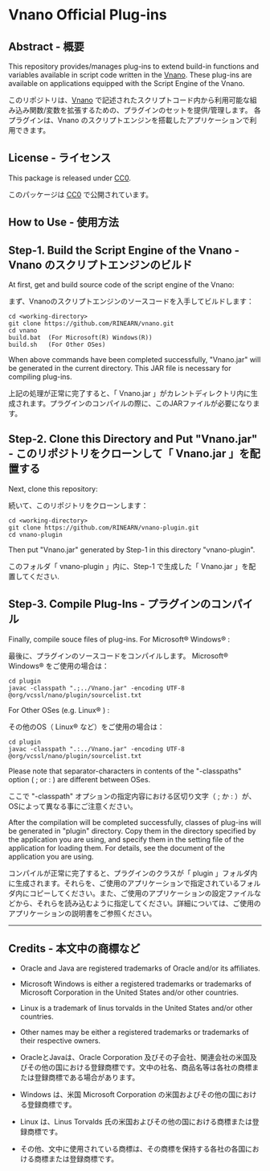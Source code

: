 # Vnano Official Plug-ins


## Abstract - 概要

This repository provides/manages plug-ins to extend build-in functions and variables available in script code written in the [Vnano](https://www.vcssl.org/en-us/vnano/). These plug-ins are available on applications equipped with the Script Engine of the Vnano.

このリポジトリは、[Vnano](https://www.vcssl.org/en-us/vnano/) で記述されたスクリプトコード内から利用可能な組み込み関数/変数を拡張するための、プラグインのセットを提供/管理します。
各プラグインは、Vnano のスクリプトエンジンを搭載したアプリケーションで利用できます。


## License - ライセンス

This package is released under <a href="https://creativecommons.org/publicdomain/zero/1.0/deed">CC0</a>.

このパッケージは <a href="https://creativecommons.org/publicdomain/zero/1.0/deed.ja">CC0</a> で公開されています。


## How to Use - 使用方法


## Step-1. Build the Script Engine of the Vnano - Vnano のスクリプトエンジンのビルド

At first, get and build source code of the script engine of the Vnano: 

まず、Vnanoのスクリプトエンジンのソースコードを入手してビルドします：

    cd <working-directory>
    git clone https://github.com/RINEARN/vnano.git
    cd vnano
    build.bat  (For Microsoft(R) Windows(R))
    build.sh   (For Other OSes)

When above commands have been completed successfully, "Vnano.jar" will be generated in the current directory. This JAR file is necessary for compiling plug-ins.

上記の処理が正常に完了すると、「 Vnano.jar 」がカレントディレクトリ内に生成されます。プラグインのコンパイルの際に、このJARファイルが必要になります。


## Step-2. Clone this Directory and Put "Vnano.jar" - このリポジトリをクローンして「 Vnano.jar 」を配置する

Next, clone this repository:

続いて、このリポジトリをクローンします：

    cd <working-directory>
    git clone https://github.com/RINEARN/vnano-plugin.git
    cd vnano-plugin

Then put "Vnano.jar" generated by Step-1 in this directory "vnano-plugin". 

このフォルダ「 vnano-plugin 」内に、Step-1 で生成した「 Vnano.jar 」を配置してください.


## Step-3. Compile Plug-Ins - プラグインのコンパイル

Finally, compile souce files of plug-ins.
For Microsoft&reg; Windows&reg; :

最後に、プラグインのソースコードをコンパイルします。
Microsoft&reg; Windows&reg; をご使用の場合は：

    cd plugin
    javac -classpath ".;../Vnano.jar" -encoding UTF-8 @org/vcssl/nano/plugin/sourcelist.txt

For Other OSes (e.g. Linux&reg; ) :

その他のOS（ Linux&reg; など）をご使用の場合は：

    cd plugin
    javac -classpath ".:../Vnano.jar" -encoding UTF-8 @org/vcssl/nano/plugin/sourcelist.txt

Please note that separator-characters in contents of the "-classpaths" option ( ; or : ) are different between OSes.

ここで "-classpath" オプションの指定内容における区切り文字（ ; か : ）が、OSによって異なる事にご注意ください。

After the compilation will be completed successfully, classes of plug-ins will be generated in "plugin" directory. Copy them in the directory specified by the application you are using, 
and specify them in the setting file of the application for loading them.
For details, see the document of the application you are using.

コンパイルが正常に完了すると、プラグインのクラスが「 plugin 」フォルダ内に生成されます。それらを、ご使用のアプリケーションで指定されているフォルダ内にコピーしてください。また、ご使用のアプリケーションの設定ファイルなどから、それらを読み込むように指定してください。詳細については、ご使用のアプリケーションの説明書をご参照ください。


---

## Credits - 本文中の商標など

- Oracle and Java are registered trademarks of Oracle and/or its affiliates. 

- Microsoft Windows is either a registered trademarks or trademarks of Microsoft Corporation in the United States and/or other countries. 

- Linux is a trademark of linus torvalds in the United States and/or other countries. 

- Other names may be either a registered trademarks or trademarks of their respective owners. 

- OracleとJavaは、Oracle Corporation 及びその子会社、関連会社の米国及びその他の国における登録商標です。文中の社名、商品名等は各社の商標または登録商標である場合があります。

- Windows は、米国 Microsoft Corporation の米国およびその他の国における登録商標です。

- Linux は、Linus Torvalds 氏の米国およびその他の国における商標または登録商標です。 

- その他、文中に使用されている商標は、その商標を保持する各社の各国における商標または登録商標です。

